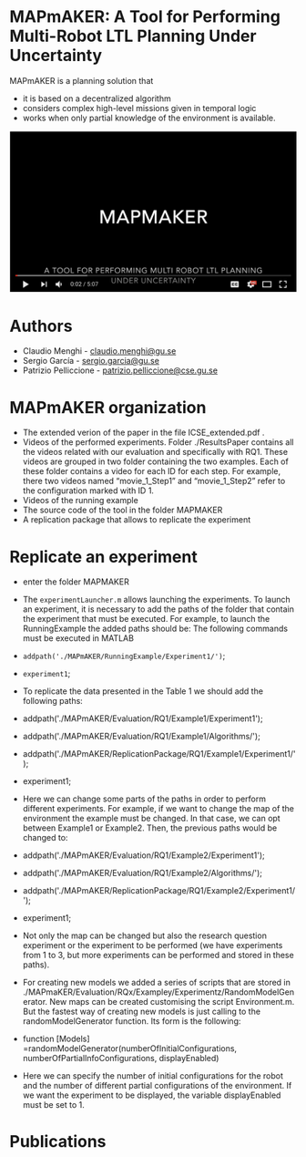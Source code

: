 
# MAPmAKER: A Tool for Performing Multi-Robot LTL Planning Under Uncertainty
MAPmAKER is a planning solution that 
- it is based on a decentralized algorithm  
- considers complex high-level missions given in temporal logic
- works when only partial knowledge of the environment is available. 



[![IMAGE ALT TEXT HERE](Image/videoimage.png)](https://www.youtube.com/watch?v=TJzC_u2yfzQ&feature=youtu.be)

# Authors
- Claudio Menghi - claudio.menghi@gu.se
- Sergio García - sergio.garcia@gu.se
- Patrizio Pelliccione - patrizio.pelliccione@cse.gu.se

# MAPmAKER organization

- The extended verion of the paper in the file ICSE_extended.pdf .
- Videos of the performed experiments. Folder ./ResultsPaper contains all the videos related with our evaluation and specifically with RQ1. 
These videos are grouped in two folder containing the two examples.
Each of these folder contains a video for each ID for each step. For example, there two videos named “movie_1_Step1” and “movie_1_Step2” refer to the configuration marked with ID 1.
- Videos of the running example
- The source code of the tool in the folder MAPMAKER
- A replication package that allows to replicate the experiment

# Replicate an experiment
- enter the folder MAPMAKER

- The `experimentLauncher.m`  allows  launching the experiments. To launch an experiment, it is necessary to  add the paths of the folder that contain the experiment that must be executed. For example, to launch the RunningExample the added paths should be:
The following commands must be executed in MATLAB
 - `addpath('./MAPmAKER/RunningExample/Experiment1/')`;
 - `experiment1`;

- To replicate the data presented in the Table 1 we should add the following paths:

- addpath('./MAPmAKER/Evaluation/RQ1/Example1/Experiment1');
- addpath('./MAPmAKER/Evaluation/RQ1/Example1/Algorithms/');
- addpath('./MAPmAKER/ReplicationPackage/RQ1/Example1/Experiment1/');
- experiment1;

- Here we can change some parts of the paths in order to perform different experiments. For example, if we want to change the map of the environment the example must be changed. In that case, we can opt between Example1 or Example2. Then, the previous paths would be changed to:

- addpath('./MAPmAKER/Evaluation/RQ1/Example2/Experiment1');
- addpath('./MAPmAKER/Evaluation/RQ1/Example2/Algorithms/');
- addpath('./MAPmAKER/ReplicationPackage/RQ1/Example2/Experiment1/');
- experiment1;

- Not only the map can be changed but also the research question experiment or the experiment to be performed (we have experiments from 1 to 3, but more experiments can be performed and stored in these paths). 

- For creating new models we added a series of scripts that are stored in ./MAPmaKER/Evaluation/RQx/Exampley/Experimentz/RandomModelGenerator. New maps can be created customising the script Environment.m. But the fastest way of creating new models is just calling to the randomModelGenerator function. Its form is the following:

- function [Models] =randomModelGenerator(numberOfInitialConfigurations, numberOfPartialInfoConfigurations, displayEnabled)

- Here we can specify the number of initial configurations for the robot and the number of different partial configurations of the environment. If we want the experiment to be displayed, the variable displayEnabled must be set to 1.

# Publications
